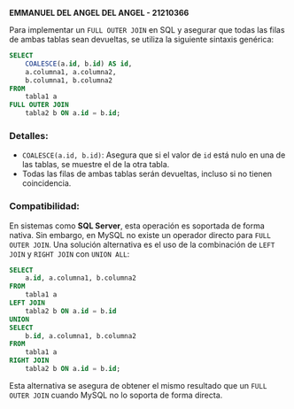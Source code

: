 **EMMANUEL DEL ANGEL DEL ANGEL - 21210366**

Para implementar un `FULL OUTER JOIN` en SQL y asegurar que todas las filas de ambas tablas sean devueltas, se utiliza la siguiente sintaxis genérica:

```sql
SELECT 
    COALESCE(a.id, b.id) AS id, 
    a.columna1, a.columna2, 
    b.columna1, b.columna2
FROM 
    tabla1 a
FULL OUTER JOIN 
    tabla2 b ON a.id = b.id;
```

### Detalles:
- `COALESCE(a.id, b.id)`: Asegura que si el valor de `id` está nulo en una de las tablas, se muestre el de la otra tabla.
- Todas las filas de ambas tablas serán devueltas, incluso si no tienen coincidencia.

### Compatibilidad:
En sistemas como **SQL Server**, esta operación es soportada de forma nativa. Sin embargo, en MySQL no existe un operador directo para `FULL OUTER JOIN`. Una solución alternativa es el uso de la combinación de `LEFT JOIN` y `RIGHT JOIN` con `UNION ALL`:

```sql
SELECT 
    a.id, a.columna1, b.columna2
FROM 
    tabla1 a
LEFT JOIN 
    tabla2 b ON a.id = b.id
UNION
SELECT 
    b.id, a.columna1, b.columna2
FROM 
    tabla1 a
RIGHT JOIN 
    tabla2 b ON a.id = b.id;
```

Esta alternativa se asegura de obtener el mismo resultado que un `FULL OUTER JOIN` cuando MySQL no lo soporta de forma directa.

